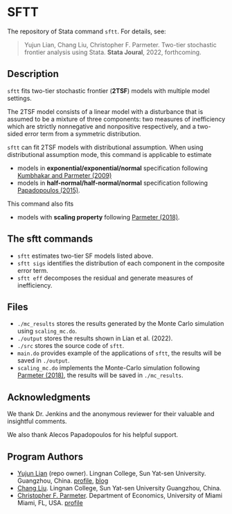 # SFTT

The repository of Stata command `sftt`. For details, see:

> Yujun Lian, Chang Liu, Christopher F. Parmeter. Two-tier stochastic frontier analysis using Stata. **Stata Joural**, 2022, forthcoming.


## Description
`sftt` fits two-tier stochastic frontier (**2TSF**) models with multiple model settings. 

The 2TSF model consists of a linear model with a disturbance that is assumed to be a mixture of three components: 
two measures of inefficiency which are strictly nonnegative and nonpositive respectively,
and a two-sided error term from a symmetric distribution.

`sftt` can fit 2TSF models with distributional assumption.
When using distributional assumption mode, 
this command is applicable to estimate 
- models in **exponential/exponential/normal** specification
following [Kumbhakar and Parmeter (2009)](https://doi.org/10.1007/s11123-008-0117-3) 
- models in **half-normal/half-normal/normal** specification following
[Papadopoulos (2015)](https://doi.org/10.1007/s11123-014-0389-8).

This command also fits 
- models with **scaling property** following
[Parmeter (2018)](https://doi.org/10.1007/s11123-017-0520-8).

## The sftt commands 
- `sftt` estimates two-tier SF models listed above.
- `sftt sigs` identifies the distribution of each component in the composite error term.
- `sftt eff` decomposes the residual and generate measures of inefficiency.


## Files
- `./mc_results` stores the results generated by the Monte Carlo simulation using `scaling_mc.do`.
- `./output` stores the results shown in Lian et al. (2022).
- `./src` stores the source code of `sftt`.
- `main.do` provides example of the applications of `sftt`, the results will be saved in `./output`.
- `scaling_mc.do` implements the Monte-Carlo simulation following [Parmeter (2018)](https://doi.org/10.1007/s11123-017-0520-8), the results will be saved in `./mc_results`.


## Acknowledgments
We thank Dr. Jenkins and the anonymous reviewer for their valuable and insightful comments.

We also thank Alecos Papadopoulos for his helpful support.


## Program Authors
- [Yujun Lian](mailto:arlionn@163.com) (repo owner).
Lingnan College, Sun Yat-sen University.
Guangzhou, China. 
[profile](https://lingnan.sysu.edu.cn/en/faculty/LianYujun),
[blog](https://www.lianxh.cn) 
- [Chang Liu](mailto:liuch288@mail2.sysu.edu.cn).
Lingnan College, Sun Yat-sen University
Guangzhou, China.
- [Christopher F. Parmeter](mailto:cparmeter@bus.miami.edu).
Department of Economics, University of Miami
Miami, FL, USA.
[profile](https://people.miami.edu/profile/c.parmeter@miami.edu)